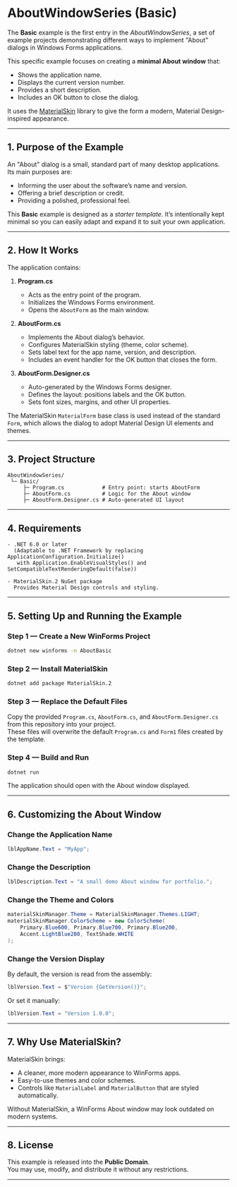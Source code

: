 # AboutWindowSeries (Basic)

The **Basic** example is the first entry in the *AboutWindowSeries*, a set of example projects demonstrating different ways to implement "About" dialogs in Windows Forms applications.

This specific example focuses on creating a **minimal About window** that:
- Shows the application name.
- Displays the current version number.
- Provides a short description.
- Includes an OK button to close the dialog.

It uses the [MaterialSkin](https://github.com/IgnaceMaes/MaterialSkin) library to give the form a modern, Material Design-inspired appearance.

---

## 1. Purpose of the Example

An "About" dialog is a small, standard part of many desktop applications.  
Its main purposes are:
- Informing the user about the software’s name and version.
- Offering a brief description or credit.
- Providing a polished, professional feel.

This **Basic** example is designed as a *starter template*. It’s intentionally kept minimal so you can easily adapt and expand it to suit your own application.

---

## 2. How It Works

The application contains:

1. **Program.cs**  
   - Acts as the entry point of the program.  
   - Initializes the Windows Forms environment.  
   - Opens the `AboutForm` as the main window.

2. **AboutForm.cs**  
   - Implements the About dialog’s behavior.  
   - Configures MaterialSkin styling (theme, color scheme).  
   - Sets label text for the app name, version, and description.  
   - Includes an event handler for the OK button that closes the form.

3. **AboutForm.Designer.cs**  
   - Auto-generated by the Windows Forms designer.  
   - Defines the layout: positions labels and the OK button.  
   - Sets font sizes, margins, and other UI properties.

The MaterialSkin `MaterialForm` base class is used instead of the standard `Form`, which allows the dialog to adopt Material Design UI elements and themes.

---

## 3. Project Structure

```plaintext
AboutWindowSeries/
 └─ Basic/
     ├─ Program.cs            # Entry point: starts AboutForm
     ├─ AboutForm.cs          # Logic for the About window
     ├─ AboutForm.Designer.cs # Auto-generated UI layout
```

---

## 4. Requirements

```plaintext
- .NET 6.0 or later
  (Adaptable to .NET Framework by replacing ApplicationConfiguration.Initialize()
   with Application.EnableVisualStyles() and SetCompatibleTextRenderingDefault(false))

- MaterialSkin.2 NuGet package
  Provides Material Design controls and styling.
```

---

## 5. Setting Up and Running the Example

### Step 1 — Create a New WinForms Project
```bash
dotnet new winforms -n AboutBasic
```

### Step 2 — Install MaterialSkin
```bash
dotnet add package MaterialSkin.2
```

### Step 3 — Replace the Default Files
Copy the provided `Program.cs`, `AboutForm.cs`, and `AboutForm.Designer.cs` from this repository into your project.  
These files will overwrite the default `Program.cs` and `Form1` files created by the template.

### Step 4 — Build and Run
```bash
dotnet run
```
The application should open with the About window displayed.

---

## 6. Customizing the About Window

### Change the Application Name
```csharp
lblAppName.Text = "MyApp";
```

### Change the Description
```csharp
lblDescription.Text = "A small demo About window for portfolio.";
```

### Change the Theme and Colors
```csharp
materialSkinManager.Theme = MaterialSkinManager.Themes.LIGHT;
materialSkinManager.ColorScheme = new ColorScheme(
    Primary.Blue600, Primary.Blue700, Primary.Blue200,
    Accent.LightBlue200, TextShade.WHITE
);
```

### Change the Version Display
By default, the version is read from the assembly:
```csharp
lblVersion.Text = $"Version {GetVersion()}";
```
Or set it manually:
```csharp
lblVersion.Text = "Version 1.0.0";
```

---

## 7. Why Use MaterialSkin?

MaterialSkin brings:
- A cleaner, more modern appearance to WinForms apps.
- Easy-to-use themes and color schemes.
- Controls like `MaterialLabel` and `MaterialButton` that are styled automatically.

Without MaterialSkin, a WinForms About window may look outdated on modern systems.

---

## 8. License

This example is released into the **Public Domain**.  
You may use, modify, and distribute it without any restrictions.

---
